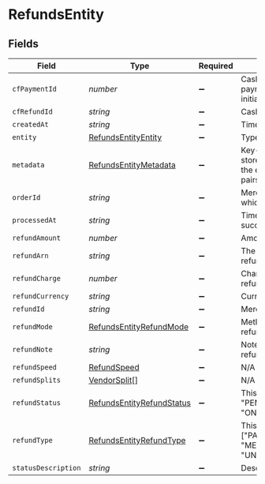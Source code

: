 # RefundsEntity


## Fields

| Field                                                                                                       | Type                                                                                                        | Required                                                                                                    | Description                                                                                                 |
| ----------------------------------------------------------------------------------------------------------- | ----------------------------------------------------------------------------------------------------------- | ----------------------------------------------------------------------------------------------------------- | ----------------------------------------------------------------------------------------------------------- |
| `cfPaymentId`                                                                                               | *number*                                                                                                    | :heavy_minus_sign:                                                                                          | Cashfree Payments ID of the payment for which refund is initiated                                           |
| `cfRefundId`                                                                                                | *string*                                                                                                    | :heavy_minus_sign:                                                                                          | Cashfree Payments ID for a refund                                                                           |
| `createdAt`                                                                                                 | *string*                                                                                                    | :heavy_minus_sign:                                                                                          | Time of refund creation                                                                                     |
| `entity`                                                                                                    | [RefundsEntityEntity](../../models/shared/refundsentityentity.md)                                           | :heavy_minus_sign:                                                                                          | Type of object                                                                                              |
| `metadata`                                                                                                  | [RefundsEntityMetadata](../../models/shared/refundsentitymetadata.md)                                       | :heavy_minus_sign:                                                                                          | Key-value pair that can be used to store additional information about the entity. Maximum 5 key-value pairs |
| `orderId`                                                                                                   | *string*                                                                                                    | :heavy_minus_sign:                                                                                          | Merchant’s order Id of the order for which refund is initiated                                              |
| `processedAt`                                                                                               | *string*                                                                                                    | :heavy_minus_sign:                                                                                          | Time when refund was processed successfully                                                                 |
| `refundAmount`                                                                                              | *number*                                                                                                    | :heavy_minus_sign:                                                                                          | Amount that is refunded                                                                                     |
| `refundArn`                                                                                                 | *string*                                                                                                    | :heavy_minus_sign:                                                                                          | The bank reference number for refund                                                                        |
| `refundCharge`                                                                                              | *number*                                                                                                    | :heavy_minus_sign:                                                                                          | Charges in INR for processing refund                                                                        |
| `refundCurrency`                                                                                            | *string*                                                                                                    | :heavy_minus_sign:                                                                                          | Currency of the refund amount                                                                               |
| `refundId`                                                                                                  | *string*                                                                                                    | :heavy_minus_sign:                                                                                          | Merchant’s refund ID of the refund                                                                          |
| `refundMode`                                                                                                | [RefundsEntityRefundMode](../../models/shared/refundsentityrefundmode.md)                                   | :heavy_minus_sign:                                                                                          | Method or speed of processing refund                                                                        |
| `refundNote`                                                                                                | *string*                                                                                                    | :heavy_minus_sign:                                                                                          | Note added by merchant for the refund                                                                       |
| `refundSpeed`                                                                                               | [RefundSpeed](../../models/shared/refundspeed.md)                                                           | :heavy_minus_sign:                                                                                          | N/A                                                                                                         |
| `refundSplits`                                                                                              | [VendorSplit](../../models/shared/vendorsplit.md)[]                                                         | :heavy_minus_sign:                                                                                          | N/A                                                                                                         |
| `refundStatus`                                                                                              | [RefundsEntityRefundStatus](../../models/shared/refundsentityrefundstatus.md)                               | :heavy_minus_sign:                                                                                          | This can be one of ["SUCCESS", "PENDING", "CANCELLED", "ONHOLD", "FAILED"]                                  |
| `refundType`                                                                                                | [RefundsEntityRefundType](../../models/shared/refundsentityrefundtype.md)                                   | :heavy_minus_sign:                                                                                          | This can be one of ["PAYMENT_AUTO_REFUND", "MERCHANT_INITIATED", "UNRECONCILED_AUTO_REFUND"]                |
| `statusDescription`                                                                                         | *string*                                                                                                    | :heavy_minus_sign:                                                                                          | Description of refund status                                                                                |